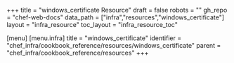 +++
title = "windows_certificate Resource"
draft = false
robots = ""
gh_repo = "chef-web-docs"
data_path = ["infra","resources","windows_certificate"]
layout = "infra_resource"
toc_layout = "infra_resource_toc"

[menu]
  [menu.infra]
    title = "windows_certificate"
    identifier = "chef_infra/cookbook_reference/resources/windows_certificate"
    parent = "chef_infra/cookbook_reference/resources"
+++

<!-- The contents of this page are automatically generated from the windows_certificate.yaml file in the data directory. -->
<!-- To suggest a change, edit the https://github.com/chef/chef/blob/master/lib/chef/resource/windows_certificate.rb file
      and submit a pull request to the https://github.com/chef/chef repository. -->
